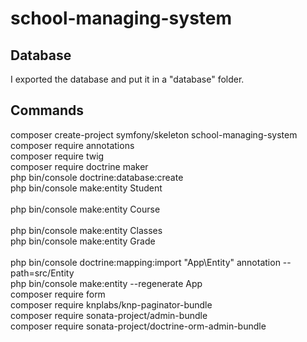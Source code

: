 # school-managing-system

## Database

I exported the database and put it in a "database" folder.

## Commands 

composer create-project symfony/skeleton school-managing-system <br />
composer require annotations <br />
composer require twig <br />
composer require doctrine maker <br />
php bin/console doctrine:database:create <br />
php bin/console make:entity Student <br />    
php bin/console make:entity Course <br />     
php bin/console make:entity Classes <br /> 
php bin/console make:entity Grade <br />      
php bin/console doctrine:mapping:import "App\Entity" annotation --path=src/Entity <br />
php bin/console make:entity --regenerate App <br />
composer require form <br />
composer require knplabs/knp-paginator-bundle <br />
composer require sonata-project/admin-bundle <br />
composer require sonata-project/doctrine-orm-admin-bundle
